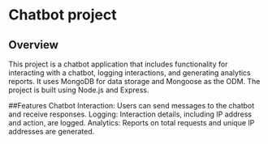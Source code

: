 # Chatbot project
## Overview
This project is a chatbot application that includes functionality for interacting with a chatbot, logging interactions, and generating analytics reports. It uses MongoDB for data storage and Mongoose as the ODM. The project is built using Node.js and Express.

##Features
Chatbot Interaction: Users can send messages to the chatbot and receive responses.
Logging: Interaction details, including IP address and action, are logged.
Analytics: Reports on total requests and unique IP addresses are generated.
